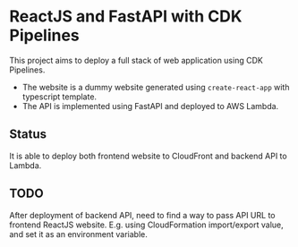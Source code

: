 # ReactJS and FastAPI with CDK Pipelines

This project aims to deploy a full stack of web application using CDK Pipelines.

- The website is a dummy website generated using `create-react-app` with typescript template.
- The API is implemented using FastAPI and deployed to AWS Lambda.

## Status

It is able to deploy both frontend website to CloudFront and backend API to Lambda.

## TODO

After deployment of backend API, need to find a way to pass API URL to frontend ReactJS website. E.g. using CloudFormation import/export value, and set it as an environment variable.
